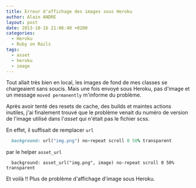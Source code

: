 ```yaml
---
title: Erreur d'affichage des images sous Heroku
author: Alain ANDRE
layout: post
date: 2013-10-16 21:06:40 +0200
categories:
  - Heroku
  - Ruby on Rails
tags:
  - asset
  - heroku
  - image
---
```

Tout allait très bien en local, les images de fond de mes classes se chargeaient sans soucis. Mais une fois envoyé sous Heroku, pas d'image et un message `moved permanently` m'informe du problème.

Après avoir tenté des resets de cache, des builds et maintes actions inutiles, j'ai finalement trouvé que le problème venait du numéro de version de l'image utilisé dans l'*asset* qui n'était pas le fichier scss.

En effet, il suffisait de remplacer `url`
```ruby
  background: url("img.png") no-repeat scroll 0 50% transparent
```

par le helper `asset_url`
```
  background: asset_url("img.png", image) no-repeat scroll 0 50% transparent
```

Et voilà !! Plus de problème d'affichage d'image sous Heroku.
